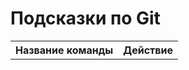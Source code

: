 # Подсказки по Git

<table>
    <tr>
        <th>Название команды</th>
        <th>Действие</th>
    </tr>
</table>